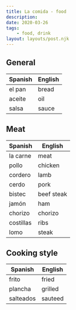 ```yaml
---
title: La comida - food
description:
date: 2020-03-26
tags:
	- food, drink
layout: layouts/post.njk
---
```

## General

| Spanish     | English      |
| ----------- | ------------ |
| el pan  | bread         |
| aceite  | oil         |
| salsa  | sauce         |


## Meat
| Spanish     | English      |
| ----------- | ------------ |
| la carne  | meat         |
| pollo  | chicken         |
| cordero  | lamb         |
| cerdo  | pork         |
| bistec  | beef steak         |
| jamón  | ham         |
| chorizo  | chorizo         |
| costillas  | ribs         |
| lomo  | steak         |

## Cooking style
| Spanish     | English      |
| ----------- | ------------ |
| frito  | fried         |
| plancha  | grilled         |
| salteados  | sauteed         |